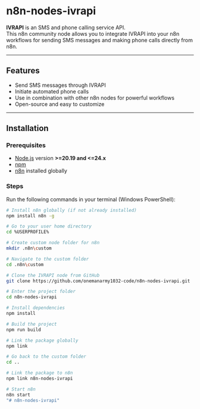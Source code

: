 # n8n-nodes-ivrapi

**IVRAPI** is an SMS and phone calling service API.  
This n8n community node allows you to integrate IVRAPI into your n8n workflows for sending SMS messages and making phone calls directly from n8n.

---

## Features
- Send SMS messages through IVRAPI
- Initiate automated phone calls
- Use in combination with other n8n nodes for powerful workflows
- Open-source and easy to customize

---

## Installation

### Prerequisites
- [Node.js](https://nodejs.org/) version **>=20.19 and <=24.x**
- [npm](https://www.npmjs.com/get-npm)
- [n8n](https://n8n.io) installed globally

### Steps

Run the following commands in your terminal (Windows PowerShell):

```bash
# Install n8n globally (if not already installed)
npm install n8n -g

# Go to your user home directory
cd %USERPROFILE%

# Create custom node folder for n8n
mkdir .n8n\custom

# Navigate to the custom folder
cd .n8n\custom

# Clone the IVRAPI node from GitHub
git clone https://github.com/onemanarmy1032-code/n8n-nodes-ivrapi.git

# Enter the project folder
cd n8n-nodes-ivrapi

# Install dependencies
npm install

# Build the project
npm run build

# Link the package globally
npm link

# Go back to the custom folder
cd .. 

# Link the package to n8n
npm link n8n-nodes-ivrapi

# Start n8n
n8n start
"# n8n-nodes-ivrapi" 

